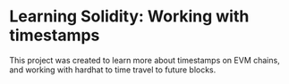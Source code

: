 # Learning Solidity: Working with timestamps

This project was created to learn more about timestamps on EVM chains, and working with hardhat to time travel to future blocks.

